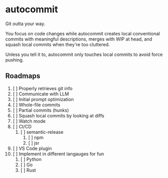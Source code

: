 # autocommit

Git outta your way.

You focus on code changes while autocommit creates local conventional commits
with meaningful descriptions, merges with WIP at head, and squash local commits
when they're too cluttered.

Unless you tell it to, autocommit only touches local commits to avoid force
pushing.

## Roadmaps

1. [ ] Properly retrieves git info
1. [ ] Communicate with LLM
1. [ ] Initial prompt optimization
1. [ ] Whole-file commits
1. [ ] Partial commits (hunks)
1. [ ] Squash local commits by looking at diffs
1. [ ] Watch mode
1. [ ] CI/CD
   1. [ ] semantic-release
      1. [ ] npm
      1. [ ] jsr
1. [ ] VS Code plugin
1. [ ] Implement in different langauges for fun
   1. [ ] Python
   1. [ ] Go
   1. [ ] Rust
